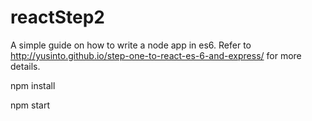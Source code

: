 # reactStep2
A simple guide on how to write a node app in es6.
Refer to http://yusinto.github.io/step-one-to-react-es-6-and-express/ for more details.

npm install

npm start
